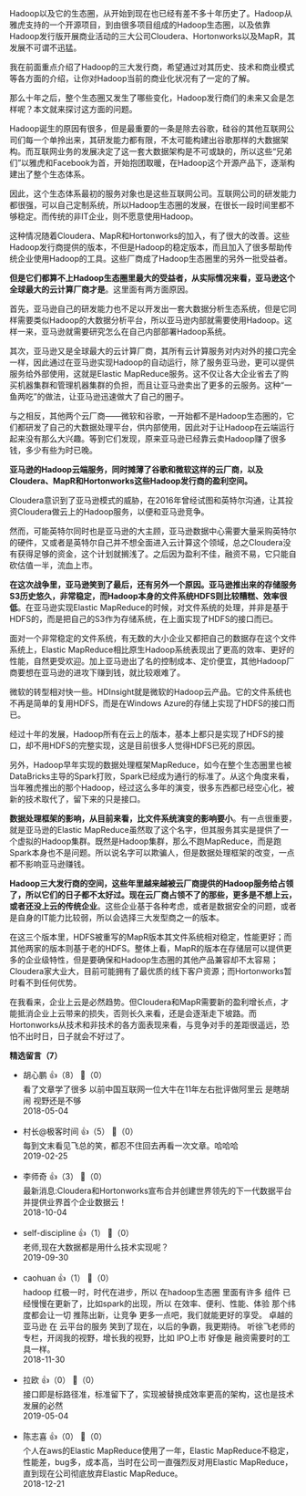Hadoop以及它的生态圈，从开始到现在也已经有差不多十年历史了。Hadoop从雅虎支持的一个开源项目，到由很多项目组成的Hadoop生态圈，以及依靠Hadoop发行版开展商业活动的三大公司Cloudera、Hortonworks以及MapR，其发展不可谓不迅猛。

我在前面重点介绍了Hadoop的三大发行商，希望通过对其历史、技术和商业模式等各方面的介绍，让你对Hadoop当前的商业化状况有了一定的了解。

那么十年之后，整个生态圈又发生了哪些变化，Hadoop发行商们的未来又会是怎样呢？本文就来探讨这方面的问题。

Hadoop诞生的原因有很多，但是最重要的一条是除去谷歌，硅谷的其他互联网公司们每一个单拎出来，其研发能力都有限，不太可能构建出谷歌那样的大数据架构。而互联网业务的发展决定了这一套大数据架构是不可或缺的，所以这些“兄弟们”以雅虎和Facebook为首，开始抱团取暖，在Hadoop这个开源产品下，逐渐构建出了整个生态体系。

因此，这个生态体系最初的服务对象也是这些互联网公司。互联网公司的研发能力都很强，可以自己定制系统，所以Hadoop生态圈的发展，在很长一段时间里都不够稳定。而传统的非IT企业，则不愿意使用Hadoop。

这种情况随着Cloudera、MapR和Hortonworks的加入，有了很大的改善。这些Hadoop发行商提供的版本，不但是Hadoop的稳定版本，而且加入了很多帮助传统企业使用Hadoop的工具。这些厂商成了Hadoop生态圈里的另外一批受益者。

**但是它们都算不上Hadoop生态圈里最大的受益者，从实际情况来看，亚马逊这个全球最大的云计算厂商才是**。这里面有两方面原因。

首先，亚马逊自己的研发能力也不足以开发出一套大数据分析生态系统，但是它同样需要类似Hadoop的大数据分析平台，所以亚马逊内部就需要使用Hadoop。这样一来，亚马逊就需要研究怎么在自己内部部署Hadoop系统。

其次，亚马逊又是全球最大的云计算厂商，其所有云计算服务对内对外的接口完全一样，因此通过在亚马逊实现Hadoop的自动运行，除了服务亚马逊，更可以提供服务给外部使用，这就是Elastic MapReduce服务。这不仅让各大企业省去了购买机器集群和管理机器集群的负担，而且让亚马逊卖出了更多的云服务。这种“一鱼两吃”的做法，让亚马逊迅速做大了自己的圈子。

与之相反，其他两个云厂商——微软和谷歌，一开始都不是Hadoop生态圈的，它们都研发了自己的大数据处理平台，供内部使用，因此对于让Hadoop在云端运行起来没有那么大兴趣。等到它们发现，原来亚马逊已经靠云卖Hadoop赚了很多钱，多少有些为时已晚。

**亚马逊的Hadoop云端服务，同时摊薄了谷歌和微软这样的云厂商，以及Cloudera、MapR和Hortonworks这些Hadoop发行商的盈利空间。**

Cloudera意识到了亚马逊模式的威胁，在2016年曾经试图和英特尔沟通，让其投资Cloudera做云上的Hadoop服务，以便和亚马逊竞争。

然而，可能英特尔同时也是亚马逊的大主顾，亚马逊数据中心需要大量采购英特尔的硬件，又或者是英特尔自己并不想全面进入云计算这个领域，总之Cloudera没有获得足够的资金，这个计划就搁浅了。之后因为盈利不佳，融资不易，它只能自砍估值一半，流血上市。

**在这次战争里，亚马逊笑到了最后，还有另外一个原因。亚马逊推出来的存储服务S3历史悠久，非常稳定，而Hadoop本身的文件系统HDFS则比较糟糕、效率很低**。在亚马逊实现Elastic MapReduce的时候，对文件系统的处理，并非是基于HDFS的，而是把自己的S3作为存储系统，在上面实现了HDFS的接口而已。

面对一个非常稳定的文件系统，有无数的大小企业又都把自己的数据存在这个文件系统上，Elastic MapReduce相比原生Hadoop系统表现出了更高的效率、更好的性能，自然更受欢迎。加上亚马逊出了名的控制成本、定价便宜，其他Hadoop厂商要想在亚马逊的进攻下赚到钱，就比较艰难了。

微软的转型相对快一些。HDInsight就是微软的Hadoop云产品。它的文件系统也不再是简单的复用HDFS，而是在Windows Azure的存储上实现了HDFS的接口而已。

经过十年的发展，Hadoop所有在云上的版本，基本上都只是实现了HDFS的接口，却不用HDFS的完整实现，这是目前很多人觉得HDFS已死的原因。

另外，Hadoop早年实现的数据处理框架MapReduce，如今在整个生态圈里也被DataBricks主导的Spark打败，Spark已经成为通行的标准了。从这个角度来看，当年雅虎推出的那个Hadoop，经过这么多年的演变，很多东西都已经空心化，被新的技术取代了，留下来的只是接口。

**数据处理框架的影响，从目前来看，比文件系统演变的影响要小**。有一点很重要，就是亚马逊的Elastic MapReduce虽然取了这个名字，但其服务其实是提供了一个虚拟的Hadoop集群。既然是Hadoop集群，那么不跑MapReduce，而是跑Spark本身也不是问题。所以说名字可以欺骗人，但是数据处理框架的改变，一点都不影响亚马逊赚钱。

**Hadoop三大发行商的空间，这些年里越来越被云厂商提供的Hadoop服务给占领了，所以它们的日子都不太好过。现在云厂商占领不了的那些，更多是不想上云，或者还没上云的传统企业**。这些企业基于各种考虑，或者是数据安全的问题，或者是自身的IT能力比较弱，所以会选择三大发型商之一的版本。

在这三个版本里，HDFS被重写的MapR版本其文件系统相对稳定，性能更好；而其他两家的版本则基于老的HDFS。整体上看，MapR的版本在存储层可以提供更多的企业级特性，但是要确保和Hadoop生态圈的其他产品兼容却不太容易；Cloudera家大业大，目前可能拥有了最优质的线下客户资源；而Hortonworks暂时看不到任何优势。

在我看来，企业上云是必然趋势。但Cloudera和MapR需要新的盈利增长点，才能抵消企业上云带来的损失，否则长久来看，还是会逐渐走下坡路。而Hortonworks从技术和非技术的各方面表现来看，与竞争对手的差距很遥远，恐怕不出时日，日子就会不好过了。
<div><strong>精选留言（7）</strong></div><ul>
<li><span>胡心鹏</span> 👍（8） 💬（0）<div>看了文章学了很多 以前中国互联网一位大牛在11年左右批评做阿里云 是瞎胡闹  视野还是不够</div>2018-05-04</li><br/><li><span>村长@极客时间</span> 👍（5） 💬（0）<div>每到文末看见飞总的笑，都忍不住回去再看一次文章。哈哈哈</div>2019-02-25</li><br/><li><span>李师奇</span> 👍（3） 💬（0）<div>最新消息:Cloudera和Hortonworks宣布合并创建世界领先的下一代数据平台并提供业界首个企业数据云！</div>2018-10-04</li><br/><li><span>self-discipline</span> 👍（1） 💬（0）<div>老师,现在大数据都是用什么技术实现呢？</div>2019-09-30</li><br/><li><span>caohuan</span> 👍（1） 💬（0）<div>hadoop 红极一时，时代在进步，所以 在hadoop生态圈 里面有许多 组件 已经慢慢在更新了，比如spark的出现，所以 在效率、便利、性能、体验 那个纬度都会让一切 推陈出新，让竞争 更多一点吧，我们就能更好的享受。
卓越的亚马逊 在 云平台的服务 笑到了现在，以后的争霸，我更期待。
听徐飞老师的专栏，开阔我的视野，增长我的视野，比如 IPO上市 好像是 融资需要时的工具一样。</div>2018-11-30</li><br/><li><span>拉欧</span> 👍（0） 💬（0）<div>接口即是标路径准，标准留下了，实现被替换成效率更高的架构，这也是技术发展的必然</div>2019-05-04</li><br/><li><span>陈志喜</span> 👍（0） 💬（0）<div>个人在aws的Elastic MapReduce使用了一年，Elastic MapReduce不稳定，性能差，bug多，成本高，当时在公司一直强烈反对用Elastic MapReduce，直到现在公司彻底放弃Elastic MapReduce。

</div>2018-12-21</li><br/>
</ul>